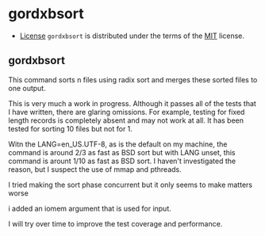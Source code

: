 # gordxbsort



- [License](#license)
`gordxbsort` is distributed under the terms of the [MIT](https://spdx.org/licenses/MIT.html) license.


## gordxbsort

This command sorts n files using radix sort and merges these sorted
files to one output.

This is very much a work in progress. Although it passes all of the
tests that I have written, there are glaring omissions. For example,
testing for fixed length records is completely absent and may not work
at all. It has been tested for sorting 10 files but not for 1.

Witn the LANG=en_US.UTF-8, as is the default on my machine, the command
is around 2/3 as fast as BSD sort but with LANG unset, this command is
arount 1/10 as fast as BSD sort. I haven't investigated the reason, but
I suspect the use of mmap and pthreads.

I tried making the sort phase concurrent but it only seems to make
matters worse

i added an iomem argument that is used for input.

I will try over time to improve the test coverage and performance.

